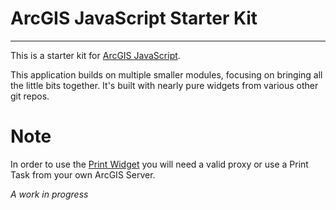 # ArcGIS JavaScript Starter Kit

----
This is a starter kit for [ArcGIS JavaScript](http://developers.arcgis.com/en/javascript/).

This application builds on multiple smaller modules, focusing on bringing all the little bits together. It's built with nearly pure widgets from various other git repos.

# Note
In order to use the [Print Widget](https://github.com/odoe/esri-print-widget) you will need a valid proxy or use a Print Task from your own ArcGIS Server.

*A work in progress*
